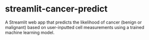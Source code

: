# streamlit-cancer-predict
A Streamlit web app that predicts the likelihood of cancer (benign or malignant) based on user-inputted cell measurements using a trained machine learning model.
